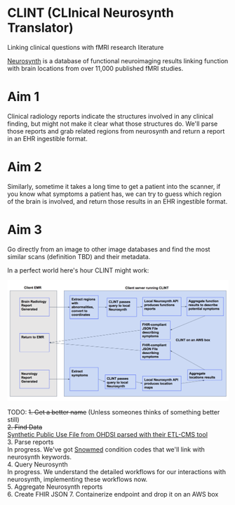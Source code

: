 # CLINT (CLInical Neurosynth Translator)
Linking clinical questions with fMRI research literature

[Neurosynth](http://neurosynth.org/) is a database of functional neuroimaging results linking function with brain locations from over 11,000 published fMRI studies. 

# Aim 1
Clinical radiology reports indicate the structures involved in any clinical finding, but might not make it clear what those structures do. We'll parse those reports and grab related regions from neurosynth and return a report in an EHR ingestible format. 

# Aim 2
Similarly, sometime it takes a long time to get a patient into the scanner, if you know what symptoms a patient has, we can try to guess which region of the brain is involved, and return those results in an EHR ingestible format.

# Aim 3
Go directly from an image to other image databases and find the most similar scans (definition TBD) and their metadata.

In a perfect world here's hour CLINT might work:

![CLINT Workflow](docs/clint_workflow.png)


TODO:
~~1. Get a better name~~ (Unless someones thinks of something better still)  
~~2. Find Data~~  
  [Synthetic Public Use File from OHDSI parsed with their ETL-CMS tool](https://github.com/OHDSI/ETL-CMS)  
3. Parse reports  
  In progress. We've got [Snowmed](http://bioportal.bioontology.org/ontologies/SNOMEDCT) condition codes that we'll link with neurosynth keywords.  
4. Query Neurosynth  
  In progress. We understand the detailed workflows for our interactions with neurosynth, implementing these workflows now.  
5. Aggregate Neurosynth reports  
6. Create FHIR JSON
7. Containerize endpoint and drop it on an AWS box
